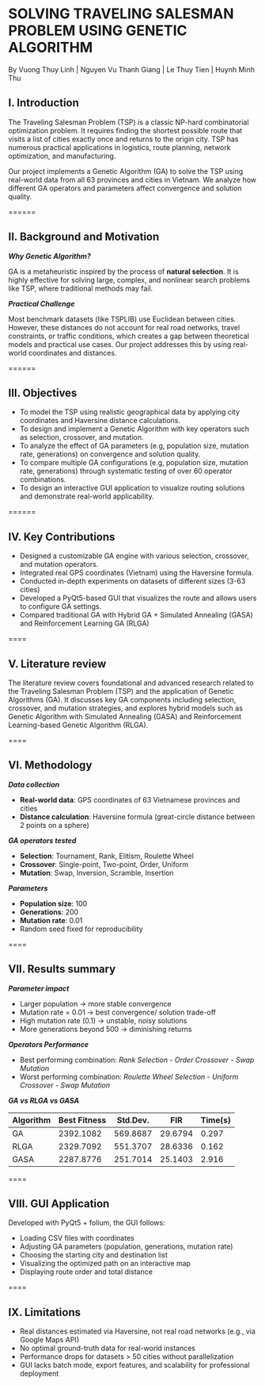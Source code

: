 # SOLVING TRAVELING SALESMAN PROBLEM USING GENETIC ALGORITHM
By Vuong Thuy Linh |
   Nguyen Vu Thanh Giang |
   Le Thuy Tien |
   Huynh Minh Thu
## I. Introduction
The Traveling Salesman Problem (TSP) is a classic NP-hard combinatorial optimization problem. It requires finding the shortest possible route that visits a list of cities exactly once and returns to the origin city. TSP has numerous practical applications in logistics, route planning, network optimization, and manufacturing.

Our project implements a Genetic Algorithm (GA) to solve the TSP using real-world data from all 63 provinces and cities in Vietnam. We analyze how different GA operators and parameters affect convergence and solution quality. 

======
## II. Background and Motivation
**_Why Genetic Algorithm?_**

  GA is a metaheuristic inspired by the process of **natural selection**. It is highly effective for solving large, complex, and nonlinear search problems like TSP, where traditional methods may fail.

**_Practical Challenge_**

Most benchmark datasets (like TSPLIB) use Euclidean between cities. However, these distances do not account for real road networks, travel constraints, or traffic conditions, which creates a gap between theoretical models and practical use cases. Our project addresses this by using real-world coordinates and distances. 

======
## III. Objectives
* To model the TSP using realistic geographical data by applying city coordinates and Haversine distance calculations.
* To design and implement a Genetic Algorithm with key operators such as selection, crossover, and mutation.
* To analyze the effect of GA parameters (e.g, population size, mutation rate, generations) on convergence and solution quality.
* To compare multiple GA configurations (e.g, population size, mutation rate, generations) through systematic testing of over 60 operator combinations.
* To design an interactive GUI application to visualize routing solutions and demonstrate real-world applicability.

======
## IV. Key Contributions
* Designed a customizable GA engine with various selection, crossover, and mutation operators.
* Integrated real GPS coordinates (Vietnam) using the Haversine formula.
* Conducted in-depth experiments on datasets of different sizes (3-63 cities)
* Developed a PyQt5-based GUI that visualizes the route and allows users to configure GA settings.
* Compared traditional GA with Hybrid GA + Simulated Annealing (GASA) and Reinforcement Learning GA (RLGA)

====
## V. Literature review

The literature review covers foundational and advanced research related to the Traveling Salesman Problem (TSP) and the application of Genetic Algorithms (GA). It discusses key GA components including selection, crossover, and mutation strategies, and explores hybrid models such as Genetic Algorithm with Simulated Annealing (GASA) and Reinforcement Learning-based Genetic Algorithm (RLGA).

====
## VI. Methodology
**_Data collection_**

* **Real-world data**: GPS coordinates of 63 Vietnamese provinces and cities
* **Distance calculation**: Haversine formula (great-circle distance between 2 points on a sphere)

**_GA operators tested_**

* **Selection**: Tournament, Rank, Elitism, Roulette Wheel
* **Crossover**: Single-point, Two-point, Order, Uniform
* **Mutation**: Swap, Inversion, Scramble, Insertion

**_Parameters_**
* **Population size**: 100
* **Generations**: 200
* **Mutation rate**: 0.01
* Random seed fixed for reproducibility

====
## VII. Results summary
**_Parameter impact_**

* Larger population -> more stable convergence
* Mutation rate = 0.01 -> best convergence/ solution trade-off
* High mutation rate (0.1) -> unstable, noisy solutions
* More generations beyond 500 -> diminishing returns

**_Operators Performance_**
 * Best performing combination: _Rank Selection - Order Crossover - Swap Mutation_
 * Worst performing combination: _Roulette Wheel Selection - Uniform Crossover - Swap Mutation_

**_GA vs RLGA vs GASA_**

| **Algorithm** | **Best Fitness** | **Std.Dev.** | **FIR** | **Time(s)** |
|---|---|---|---|---|
| GA | 2392.1082 | 569.8687 | 29.6794 | 0.297 |
| RLGA | 2329.7092 | 551.3707 | 28.6336 | 0.162 |
| GASA | 2287.8776 | 251.7014 | 25.1403 | 2.916 |

====
## VIII. GUI Application

Developed with PyQt5 + folium, the GUI follows:
* Loading CSV files with coordinates
* Adjusting GA parameters (population, generations, mutation rate)
* Choosing the starting city and destination list
* Visualizing the optimized path on an interactive map
* Displaying route order and total distance

====
## IX. Limitations

*  Real distances estimated via Haversine, not real road networks (e.g., via Google Maps API)
*  No optimal ground-truth data for real-world instances
*  Performance drops for datasets > 50 cities without parallelization
*  GUI lacks batch mode, export features, and scalability for professional deployment
